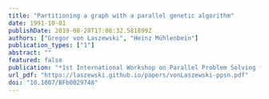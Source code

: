 ```yaml
---
title: "Partitioning a graph with a parallel genetic algorithm"
date: 1991-10-01
publishDate: 2019-08-28T17:06:32.581899Z
authors: ["Gregor von Laszewski", "Heinz Mühlenbein"]
publication_types: ["1"]
abstract: ""
featured: false
publication: "*1st International Workshop on Parallel Problem Solving from Nature*"
url_pdf: "https://laszewski.github.io/papers/vonLaszewski-ppsn.pdf"
doi: "10.1007/BFb0029748"
---
```


